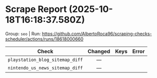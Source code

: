 # Scrape Report (2025-10-18T16:18:37.580Z)

Group: `seo`  |  Run: https://github.com/AlbertoRoca96/scraping-checks-scheduler/actions/runs/18618000660

| Check | Changed | Keys | Error |
|---|:---:|:--|:--|
| `playstation_blog_sitemap_diff` | — |  |  |
| `nintendo_us_news_sitemap_diff` | — |  |  |
